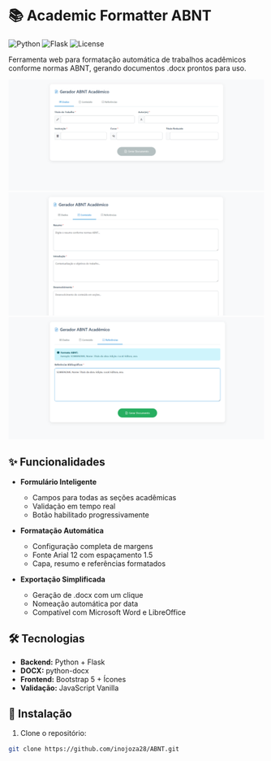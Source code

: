 # 📚 Academic Formatter ABNT

![Python](https://img.shields.io/badge/python-3.8%2B-blue)
![Flask](https://img.shields.io/badge/flask-2.0%2B-lightgrey)
![License](https://img.shields.io/badge/license-MIT-green)

Ferramenta web para formatação automática de trabalhos acadêmicos conforme normas ABNT, gerando documentos .docx prontos para uso.

![Screenshot da Interface](preview/01.png)
![Screenshot da Interface](preview/02.png)
![Screenshot da Interface](preview/03.png)

## ✨ Funcionalidades

- **Formulário Inteligente**
  - Campos para todas as seções acadêmicas
  - Validação em tempo real
  - Botão habilitado progressivamente

- **Formatação Automática**
  - Configuração completa de margens
  - Fonte Arial 12 com espaçamento 1.5
  - Capa, resumo e referências formatados

- **Exportação Simplificada**
  - Geração de .docx com um clique
  - Nomeação automática por data
  - Compatível com Microsoft Word e LibreOffice

## 🛠 Tecnologias

- **Backend:** Python + Flask
- **DOCX:** python-docx
- **Frontend:** Bootstrap 5 + Ícones
- **Validação:** JavaScript Vanilla

## 🚀 Instalação

1. Clone o repositório:
```bash
git clone https://github.com/inojoza28/ABNT.git
